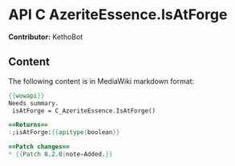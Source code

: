 # API C AzeriteEssence.IsAtForge

**Contributor:** KethoBot

## Content

The following content is in MediaWiki markdown format:

```mediawiki
{{wowapi}}
Needs summary.
 isAtForge = C_AzeriteEssence.IsAtForge()

==Returns==
:;isAtForge:{{apitype|boolean}}

==Patch changes==
* {{Patch 8.2.0|note=Added.}}
```